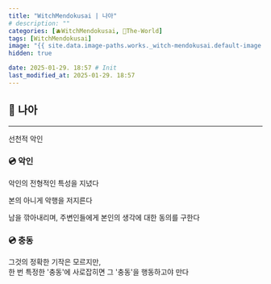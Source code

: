 ```yaml
---
title: "WitchMendokusai | 나아"
# description: ""
categories: [🫐WitchMendokusai, 🥥The-World]
tags: [WitchMendokusai]
image: "{{ site.data.image-paths.works._witch-mendokusai.default-image }}"
hidden: true

date: 2025-01-29. 18:57 # Init
last_modified_at: 2025-01-29. 18:57
---
```


## 📀 나아

---

선천적 악인  

### 💿 악인

악인의 전형적인 특성을 지녔다  

본의 아니게 악행을 저지른다  

남을 깎아내리며, 주변인들에게 본인의 생각에 대한 동의를 구한다  

### 💿 충동

그것의 정확한 기작은 모르지만,  
한 번 특정한 '충동'에 사로잡히면 그 '충동'을 행동하고야 만다  
